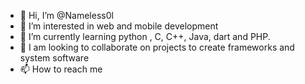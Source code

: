 - 👋 Hi, I’m @Nameless0l
- 👀 I’m interested in web and mobile development
- 🌱 I’m currently learning python , C, C++, Java, dart and PHP.
- 💞️ I am looking to collaborate on projects to create frameworks and system software 
- 📫 How to reach me 

<!---
Nameless0l/Nameless0l is a ✨ special ✨ repository because its `README.md` (this file) appears on your GitHub profile.
You can click the Preview link to take a look at your changes.
--->
